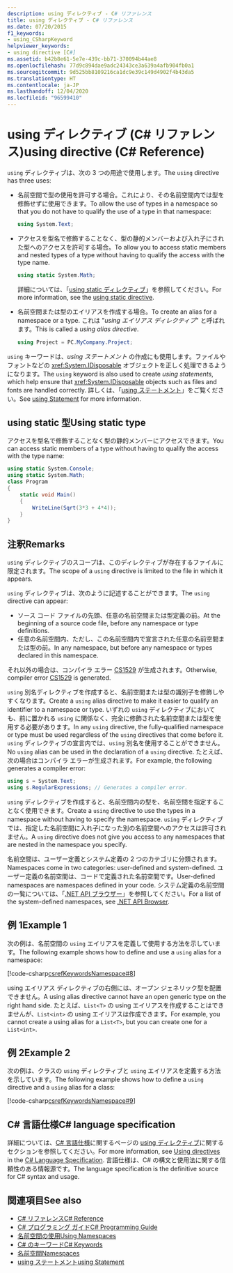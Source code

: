 ```yaml
---
description: using ディレクティブ - C# リファレンス
title: using ディレクティブ - C# リファレンス
ms.date: 07/20/2015
f1_keywords:
- using_CSharpKeyword
helpviewer_keywords:
- using directive [C#]
ms.assetid: b42b8e61-5e7e-439c-bb71-370094b44ae8
ms.openlocfilehash: 77d9c894dae9adc24343ce3a639a4afb904fb0a1
ms.sourcegitcommit: 9d525bb8109216ca1dc9e39c149d4902f4b43da5
ms.translationtype: HT
ms.contentlocale: ja-JP
ms.lasthandoff: 12/04/2020
ms.locfileid: "96599410"
---
```

# <a name="using-directive-c-reference"></a><span data-ttu-id="bfe75-103">using ディレクティブ (C# リファレンス)</span><span class="sxs-lookup"><span data-stu-id="bfe75-103">using directive (C# Reference)</span></span>

<span data-ttu-id="bfe75-104">`using` ディレクティブは、次の 3 つの用途で使用します。</span><span class="sxs-lookup"><span data-stu-id="bfe75-104">The `using` directive has three uses:</span></span>

- <span data-ttu-id="bfe75-105">名前空間で型の使用を許可する場合。これにより、その名前空間内では型を修飾せずに使用できます。</span><span class="sxs-lookup"><span data-stu-id="bfe75-105">To allow the use of types in a namespace so that you do not have to qualify the use of a type in that namespace:</span></span>

    ```csharp
    using System.Text;
    ```

- <span data-ttu-id="bfe75-106">アクセスを型名で修飾することなく、型の静的メンバーおよび入れ子にされた型へのアクセスを許可する場合。</span><span class="sxs-lookup"><span data-stu-id="bfe75-106">To allow you to access static members and nested types of a type without having to qualify the access with the type name.</span></span>

    ```csharp
    using static System.Math;
    ```

    <span data-ttu-id="bfe75-107">詳細については、「[using static ディレクティブ](using-static.md)」を参照してください。</span><span class="sxs-lookup"><span data-stu-id="bfe75-107">For more information, see the [using static directive](using-static.md).</span></span>

- <span data-ttu-id="bfe75-108">名前空間または型のエイリアスを作成する場合。</span><span class="sxs-lookup"><span data-stu-id="bfe75-108">To create an alias for a namespace or a type.</span></span> <span data-ttu-id="bfe75-109">これは "*using エイリアス ディレクティブ*" と呼ばれます。</span><span class="sxs-lookup"><span data-stu-id="bfe75-109">This is called a *using alias directive*.</span></span>

    ```csharp
    using Project = PC.MyCompany.Project;
    ```

<span data-ttu-id="bfe75-110">`using` キーワードは、*using ステートメント* の作成にも使用します。ファイルやフォントなどの <xref:System.IDisposable> オブジェクトを正しく処理できるようになります。</span><span class="sxs-lookup"><span data-stu-id="bfe75-110">The `using` keyword is also used to create *using statements*, which help ensure that <xref:System.IDisposable> objects such as files and fonts are handled correctly.</span></span> <span data-ttu-id="bfe75-111">詳しくは、「[using ステートメント](using-statement.md)」をご覧ください。</span><span class="sxs-lookup"><span data-stu-id="bfe75-111">See [using Statement](using-statement.md) for more information.</span></span>

## <a name="using-static-type"></a><span data-ttu-id="bfe75-112">using static 型</span><span class="sxs-lookup"><span data-stu-id="bfe75-112">Using static type</span></span>

<span data-ttu-id="bfe75-113">アクセスを型名で修飾することなく型の静的メンバーにアクセスできます。</span><span class="sxs-lookup"><span data-stu-id="bfe75-113">You can access static members of a type without having to qualify the access with the type name:</span></span>

```csharp
using static System.Console;
using static System.Math;
class Program
{
    static void Main()
    {
        WriteLine(Sqrt(3*3 + 4*4));
    }
}
```

## <a name="remarks"></a><span data-ttu-id="bfe75-114">注釈</span><span class="sxs-lookup"><span data-stu-id="bfe75-114">Remarks</span></span>

<span data-ttu-id="bfe75-115">`using` ディレクティブのスコープは、このディレクティブが存在するファイルに限定されます。</span><span class="sxs-lookup"><span data-stu-id="bfe75-115">The scope of a `using` directive is limited to the file in which it appears.</span></span>

<span data-ttu-id="bfe75-116">`using` ディレクティブは、次のように記述することができます。</span><span class="sxs-lookup"><span data-stu-id="bfe75-116">The `using` directive can appear:</span></span>

- <span data-ttu-id="bfe75-117">ソース コード ファイルの先頭、任意の名前空間または型定義の前。</span><span class="sxs-lookup"><span data-stu-id="bfe75-117">At the beginning of a source code file, before any namespace or type definitions.</span></span>
- <span data-ttu-id="bfe75-118">任意の名前空間内、ただし、この名前空間内で宣言された任意の名前空間または型の前。</span><span class="sxs-lookup"><span data-stu-id="bfe75-118">In any namespace, but before any namespace or types declared in this namespace.</span></span>

<span data-ttu-id="bfe75-119">それ以外の場合は、コンパイラ エラー [CS1529](../../misc/cs1529.md) が生成されます。</span><span class="sxs-lookup"><span data-stu-id="bfe75-119">Otherwise, compiler error [CS1529](../../misc/cs1529.md) is generated.</span></span>

<span data-ttu-id="bfe75-120">`using` 別名ディレクティブを作成すると、名前空間または型の識別子を修飾しやすくなります。</span><span class="sxs-lookup"><span data-stu-id="bfe75-120">Create a `using` alias directive to make it easier to qualify an identifier to a namespace or type.</span></span> <span data-ttu-id="bfe75-121">いずれの `using` ディレクティブにおいても、前に置かれる `using` に関係なく、完全に修飾された名前空間または型を使用する必要があります。</span><span class="sxs-lookup"><span data-stu-id="bfe75-121">In any `using` directive, the fully-qualified namespace or type must be used regardless of the `using` directives that come before it.</span></span> <span data-ttu-id="bfe75-122">`using` ディレクティブの宣言内では、`using` 別名を使用することができません。</span><span class="sxs-lookup"><span data-stu-id="bfe75-122">No `using` alias can be used in the declaration of a `using` directive.</span></span> <span data-ttu-id="bfe75-123">たとえば、次の場合はコンパイラ エラーが生成されます。</span><span class="sxs-lookup"><span data-stu-id="bfe75-123">For example, the following generates a compiler error:</span></span>

```csharp
using s = System.Text;
using s.RegularExpressions; // Generates a compiler error.
```

<span data-ttu-id="bfe75-124">`using` ディレクティブを作成すると、名前空間内の型を、名前空間を指定することなく使用できます。</span><span class="sxs-lookup"><span data-stu-id="bfe75-124">Create a `using` directive to use the types in a namespace without having to specify the namespace.</span></span> <span data-ttu-id="bfe75-125">`using` ディレクティブでは、指定した名前空間に入れ子になった別の名前空間へのアクセスは許可されません。</span><span class="sxs-lookup"><span data-stu-id="bfe75-125">A `using` directive does not give you access to any namespaces that are nested in the namespace you specify.</span></span>

<span data-ttu-id="bfe75-126">名前空間は、ユーザー定義とシステム定義の 2 つのカテゴリに分類されます。</span><span class="sxs-lookup"><span data-stu-id="bfe75-126">Namespaces come in two categories: user-defined and system-defined.</span></span> <span data-ttu-id="bfe75-127">ユーザー定義の名前空間は、コードで定義された名前空間です。</span><span class="sxs-lookup"><span data-stu-id="bfe75-127">User-defined namespaces are namespaces defined in your code.</span></span> <span data-ttu-id="bfe75-128">システム定義の名前空間の一覧については、「[.NET API ブラウザー](../../../../api/index.md)」を参照してください。</span><span class="sxs-lookup"><span data-stu-id="bfe75-128">For a list of the system-defined namespaces, see [.NET API Browser](../../../../api/index.md).</span></span>

## <a name="example-1"></a><span data-ttu-id="bfe75-129">例 1</span><span class="sxs-lookup"><span data-stu-id="bfe75-129">Example 1</span></span>

<span data-ttu-id="bfe75-130">次の例は、名前空間の `using` エイリアスを定義して使用する方法を示しています。</span><span class="sxs-lookup"><span data-stu-id="bfe75-130">The following example shows how to define and use a `using` alias for a namespace:</span></span>

[!code-csharp[csrefKeywordsNamespace#8](~/samples/snippets/csharp/VS_Snippets_VBCSharp/csrefKeywordsNamespace/CS/csrefKeywordsNamespace2.cs#8)]

<span data-ttu-id="bfe75-131">using エイリアス ディレクティブの右側には、オープン ジェネリック型を配置できません。</span><span class="sxs-lookup"><span data-stu-id="bfe75-131">A using alias directive cannot have an open generic type on the right hand side.</span></span> <span data-ttu-id="bfe75-132">たとえば、`List<T>` の using エイリアスを作成することはできませんが、`List<int>` の using エイリアスは作成できます。</span><span class="sxs-lookup"><span data-stu-id="bfe75-132">For example, you cannot create a using alias for a `List<T>`, but you can create one for a `List<int>`.</span></span>

## <a name="example-2"></a><span data-ttu-id="bfe75-133">例 2</span><span class="sxs-lookup"><span data-stu-id="bfe75-133">Example 2</span></span>

<span data-ttu-id="bfe75-134">次の例は、クラスの `using` ディレクティブと `using` エイリアスを定義する方法を示しています。</span><span class="sxs-lookup"><span data-stu-id="bfe75-134">The following example shows how to define a `using` directive and a `using` alias for a class:</span></span>

[!code-csharp[csrefKeywordsNamespace#9](~/samples/snippets/csharp/VS_Snippets_VBCSharp/csrefKeywordsNamespace/CS/csrefKeywordsNamespace2.cs#9)]

## <a name="c-language-specification"></a><span data-ttu-id="bfe75-135">C# 言語仕様</span><span class="sxs-lookup"><span data-stu-id="bfe75-135">C# language specification</span></span>

<span data-ttu-id="bfe75-136">詳細については、[C# 言語仕様](/dotnet/csharp/language-reference/language-specification/introduction)に関するページの [using ディレクティブ](~/_csharplang/spec/namespaces.md#using-directives)に関するセクションを参照してください。</span><span class="sxs-lookup"><span data-stu-id="bfe75-136">For more information, see [Using directives](~/_csharplang/spec/namespaces.md#using-directives) in the [C# Language Specification](/dotnet/csharp/language-reference/language-specification/introduction).</span></span> <span data-ttu-id="bfe75-137">言語仕様は、C# の構文と使用法に関する信頼性のある情報源です。</span><span class="sxs-lookup"><span data-stu-id="bfe75-137">The language specification is the definitive source for C# syntax and usage.</span></span>

## <a name="see-also"></a><span data-ttu-id="bfe75-138">関連項目</span><span class="sxs-lookup"><span data-stu-id="bfe75-138">See also</span></span>

- [<span data-ttu-id="bfe75-139">C# リファレンス</span><span class="sxs-lookup"><span data-stu-id="bfe75-139">C# Reference</span></span>](../index.md)
- [<span data-ttu-id="bfe75-140">C# プログラミング ガイド</span><span class="sxs-lookup"><span data-stu-id="bfe75-140">C# Programming Guide</span></span>](../../programming-guide/index.md)
- [<span data-ttu-id="bfe75-141">名前空間の使用</span><span class="sxs-lookup"><span data-stu-id="bfe75-141">Using Namespaces</span></span>](../../programming-guide/namespaces/using-namespaces.md)
- [<span data-ttu-id="bfe75-142">C# のキーワード</span><span class="sxs-lookup"><span data-stu-id="bfe75-142">C# Keywords</span></span>](index.md)
- [<span data-ttu-id="bfe75-143">名前空間</span><span class="sxs-lookup"><span data-stu-id="bfe75-143">Namespaces</span></span>](../../programming-guide/namespaces/index.md)
- [<span data-ttu-id="bfe75-144">using ステートメント</span><span class="sxs-lookup"><span data-stu-id="bfe75-144">using Statement</span></span>](using-statement.md)
